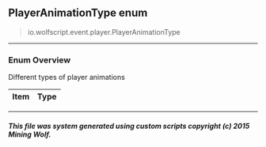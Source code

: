 ## PlayerAnimationType __enum__

>io.wolfscript.event.player.PlayerAnimationType

---

### Enum Overview

Different types of player animations

Item | Type   
--- | :--- 



---



##### This file was system generated using custom scripts copyright (c) 2015 Mining Wolf.
	

